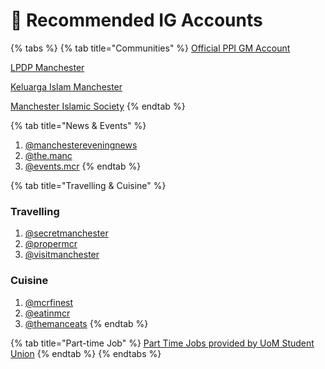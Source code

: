 # 💟 Recommended IG Accounts

{% tabs %}
{% tab title="Communities" %}
[Official PPI GM Account](https://www.instagram.com/ppigm/)

[LPDP Manchester](https://www.instagram.com/lpdp.manchester?igsh=MzVrZmFiZnZ6NDYx)

[Keluarga Islam Manchester](https://www.instagram.com/pengajian.karisma)

[Manchester Islamic Society](https://www.instagram.com/manchesterisoc/)
{% endtab %}

{% tab title="News & Events" %}
1. [@manchestereveningnews](https://www.instagram.com/manchestereveningnews/)
2. [@the.manc](https://www.instagram.com/the.manc)
3. [@events.mcr](https://www.instagram.com/events.mcr/)
{% endtab %}

{% tab title="Travelling & Cuisine" %}
### Travelling

1. [@secretmanchester](https://www.instagram.com/secretmanchester/)
2. [@propermcr](https://www.instagram.com/propermcr/)
3. [@visitmanchester ](https://www.instagram.com/visitmanchester)

### Cuisine

1. [@mcrfinest](https://www.instagram.com/mcrfinest/?hl=en)
2. [@eatinmcr](https://www.instagram.com/eatinmcr/?hl=en)
3. [@themanceats](https://www.instagram.com/)
{% endtab %}

{% tab title="Part-time Job" %}
[Part Time Jobs provided by UoM Student Union](https://www.instagram.com/jobshopsu/)
{% endtab %}
{% endtabs %}



